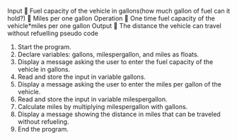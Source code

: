 Input
	Fuel capacity of the vehicle in gallons(how much gallon of fuel can it hold?)
	Miles per one gallon 
Operation 
	One time fuel capacity of the vehicle*miles per one gallon 
 Output
	The distance the vehicle can travel without refuelling
pseudo code
1. Start the program.
2. Declare variables: gallons, milespergallon, and miles as floats.
3. Display a message asking the user to enter the fuel capacity of the vehicle in gallons.
4. Read and store the input in variable gallons.
5. Display a message asking the user to enter the miles per gallon of the vehicle.
6. Read and store the input in variable milespergallon.
7. Calculate miles by multiplying milespergallon with gallons.
8. Display a message showing the distance in miles that can be traveled without refueling.
9. End the program.

